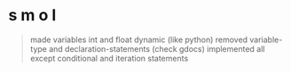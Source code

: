# s m o l

> made variables int and float dynamic (like python)
> removed variable-type and declaration-statements (check gdocs)
> implemented all except conditional and iteration statements
